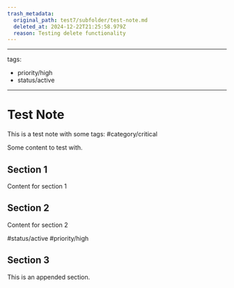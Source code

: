 ```yaml
---
trash_metadata:
  original_path: test7/subfolder/test-note.md
  deleted_at: 2024-12-22T21:25:58.979Z
  reason: Testing delete functionality
---
```


---
tags:
  - priority/high
  - status/active
---

# Test Note

This is a test note with some tags:  #category/critical

Some content to test with.

## Section 1
Content for section 1

## Section 2
Content for section 2

#status/active #priority/high

## Section 3
This is an appended section.